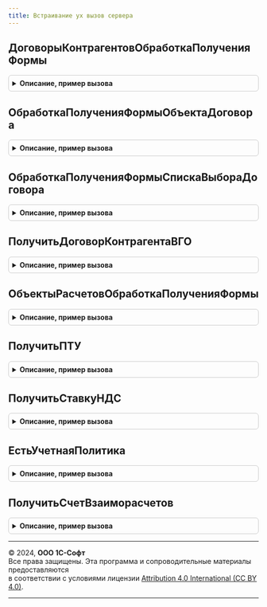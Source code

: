 ```yaml
---
title: Встраивание ух вызов сервера
---
```



## ДоговорыКонтрагентовОбработкаПолученияФормы
<details style="margin: 1em 0; padding: 0.5em; border: 1px solid #ccc; border-radius: 6px;">

<summary style="font-weight: bold; cursor: pointer;">Описание, пример вызова</summary>

```bsl

Процедура ДоговорыКонтрагентовОбработкаПолученияФормы(Источник, ВидФормы, Параметры, ВыбраннаяФорма, ДополнительнаяИнформация, СтандартнаяОбработка) Экспорт
```

Пример вызова
```bsl
ВстраиваниеУХВызовСервера.ДоговорыКонтрагентовОбработкаПолученияФормы(Источник, ВидФормы, Параметры, ВыбраннаяФорма, ДополнительнаяИнформация, СтандартнаяОбработка) 
```
</details>

## ОбработкаПолученияФормыОбъектаДоговора
<details style="margin: 1em 0; padding: 0.5em; border: 1px solid #ccc; border-radius: 6px;">

<summary style="font-weight: bold; cursor: pointer;">Описание, пример вызова</summary>

```bsl

Процедура ОбработкаПолученияФормыОбъектаДоговора(Источник, ВидФормы, Параметры, ВыбраннаяФорма, ДополнительнаяИнформация, СтандартнаяОбработка) Экспорт
```

Пример вызова
```bsl
ВстраиваниеУХВызовСервера.ОбработкаПолученияФормыОбъектаДоговора(Источник, ВидФормы, Параметры, ВыбраннаяФорма, ДополнительнаяИнформация, СтандартнаяОбработка));
```
</details>

## ОбработкаПолученияФормыСпискаВыбораДоговора
<details style="margin: 1em 0; padding: 0.5em; border: 1px solid #ccc; border-radius: 6px;">

<summary style="font-weight: bold; cursor: pointer;">Описание, пример вызова</summary>

```bsl

Процедура ОбработкаПолученияФормыСпискаВыбораДоговора(Источник, ВидФормы, Параметры, ВыбраннаяФорма, ДополнительнаяИнформация, СтандартнаяОбработка) Экспорт
```

Пример вызова
```bsl
ВстраиваниеУХВызовСервера.ОбработкаПолученияФормыСпискаВыбораДоговора(Источник, ВидФормы, Параметры, ВыбраннаяФорма, ДополнительнаяИнформация, СтандартнаяОбработка));
```
</details>

## ПолучитьДоговорКонтрагентаВГО
<details style="margin: 1em 0; padding: 0.5em; border: 1px solid #ccc; border-radius: 6px;">

<summary style="font-weight: bold; cursor: pointer;">Описание, пример вызова</summary>

```bsl

// Получить договор контрагента ВГО по договору организации.
//
// Параметры:
//  Договор - СправочникСсылка.ДоговорыКонтрагентов - ссылка на договор организации.
//
// Возвращаемое значение:
//  СправочникСсылка.ДоговорыКонтрагентов - договор соответствующий реквизитами
//		договору контрагента из исходного договора.
//   Если не подходящий договор не найден, то возвращает пустую ссылку.
//
Функция ПолучитьДоговорКонтрагентаВГО(Договор) Экспорт
```

Пример вызова
```bsl
Результат = ВстраиваниеУХВызовСервера.ПолучитьДоговорКонтрагентаВГО(Договор) 
```
</details>

## ОбъектыРасчетовОбработкаПолученияФормы
<details style="margin: 1em 0; padding: 0.5em; border: 1px solid #ccc; border-radius: 6px;">

<summary style="font-weight: bold; cursor: pointer;">Описание, пример вызова</summary>

```bsl

Процедура ОбъектыРасчетовОбработкаПолученияФормы(Источник, ВидФормы, Параметры, ВыбраннаяФорма, ДополнительнаяИнформация, СтандартнаяОбработка) Экспорт
```

Пример вызова
```bsl
ВстраиваниеУХВызовСервера.ОбъектыРасчетовОбработкаПолученияФормы(Источник, ВидФормы, Параметры, ВыбраннаяФорма, ДополнительнаяИнформация, СтандартнаяОбработка) 
```
</details>

## ПолучитьПТУ
<details style="margin: 1em 0; padding: 0.5em; border: 1px solid #ccc; border-radius: 6px;">

<summary style="font-weight: bold; cursor: pointer;">Описание, пример вызова</summary>

```bsl

Функция ПолучитьПТУ(РТУ) Экспорт
```

Пример вызова
```bsl
Результат = ВстраиваниеУХВызовСервера.ПолучитьПТУ(РТУ) 
```
</details>

## ПолучитьСтавкуНДС
<details style="margin: 1em 0; padding: 0.5em; border: 1px solid #ccc; border-radius: 6px;">

<summary style="font-weight: bold; cursor: pointer;">Описание, пример вызова</summary>

```bsl

// Функция возвращает значение ставки НДС.
//
// Параметры:
//  СтавкаНДС - ПеречислениеСсылка.СтавкиНДС;
//  ПрименяютсяСтавки4и2 - Неопределено - не учитыватся. Нужен для совместимости
//		с подсистемой учета НДС 1С: Бухгалтерии.
//
// Возвращаемое значение:
//  Число - значение ставки.
//
Функция ПолучитьСтавкуНДС(СтавкаНДС, ПрименяютсяСтавки4и2=Неопределено) Экспорт
```

Пример вызова
```bsl
Результат = ВстраиваниеУХВызовСервера.ПолучитьСтавкуНДС(СтавкаНДС, ПрименяютсяСтавки4и2);
```
</details>

## ЕстьУчетнаяПолитика
<details style="margin: 1em 0; padding: 0.5em; border: 1px solid #ccc; border-radius: 6px;">

<summary style="font-weight: bold; cursor: pointer;">Описание, пример вызова</summary>

```bsl

Функция ЕстьУчетнаяПолитика(Организация, ДатаСреза = Неопределено) Экспорт
```

Пример вызова
```bsl
Результат = ВстраиваниеУХВызовСервера.ЕстьУчетнаяПолитика(Организация, ДатаСреза);
```
</details>

## ПолучитьСчетВзаиморасчетов
<details style="margin: 1em 0; padding: 0.5em; border: 1px solid #ccc; border-radius: 6px;">

<summary style="font-weight: bold; cursor: pointer;">Описание, пример вызова</summary>

```bsl

Функция ПолучитьСчетВзаиморасчетов(Договор, РольСчета = Неопределено) Экспорт
```

Пример вызова
```bsl
Результат = ВстраиваниеУХВызовСервера.ПолучитьСчетВзаиморасчетов(Договор, РольСчета);
```
</details>

---

© 2024, **ООО 1С-Софт**  
Все права защищены. Эта программа и сопроводительные материалы предоставляются  
в соответствии с условиями лицензии [Attribution 4.0 International (CC BY 4.0)](https://creativecommons.org/licenses/by/4.0/legalcode).

---
